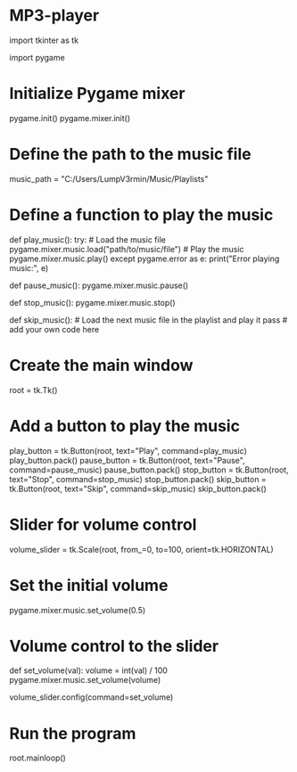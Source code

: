 # MP3-player
import tkinter as tk

import pygame

# Initialize Pygame mixer
pygame.init()
pygame.mixer.init()

# Define the path to the music file
music_path = "C:/Users/LumpV3rmin/Music/Playlists"


# Define a function to play the music
def play_music():
    try:
        # Load the music file
        pygame.mixer.music.load("path/to/music/file")
        # Play the music
        pygame.mixer.music.play()
    except pygame.error as e:
        print("Error playing music:", e)


def pause_music():
    pygame.mixer.music.pause()


def stop_music():
    pygame.mixer.music.stop()


def skip_music():
    # Load the next music file in the playlist and play it
    pass  # add your own code here


# Create the main window
root = tk.Tk()

# Add a button to play the music
play_button = tk.Button(root, text="Play", command=play_music)
play_button.pack()
pause_button = tk.Button(root, text="Pause", command=pause_music)
pause_button.pack()
stop_button = tk.Button(root, text="Stop", command=stop_music)
stop_button.pack()
skip_button = tk.Button(root, text="Skip", command=skip_music)
skip_button.pack()

# Slider for volume control
volume_slider = tk.Scale(root, from_=0, to=100, orient=tk.HORIZONTAL)

# Set the initial volume
pygame.mixer.music.set_volume(0.5)


# Volume control to the slider
def set_volume(val):
    volume = int(val) / 100
    pygame.mixer.music.set_volume(volume)


volume_slider.config(command=set_volume)

# Run the program
root.mainloop()
